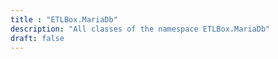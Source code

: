 ```yaml
---
title : "ETLBox.MariaDb"
description: "All classes of the namespace ETLBox.MariaDb"
draft: false
---
```

